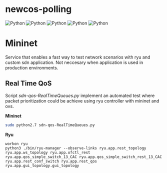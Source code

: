 # newcos-polling
![Python](https://img.shields.io/badge/mininet-v2.1.1-orange)
![Python](https://img.shields.io/badge/ryuframework-4.34-blue)
![Python](https://img.shields.io/badge/python-v2.7-blue)
![Python](https://img.shields.io/badge/python-v3.6-blue)
![Python](https://img.shields.io/badge/platform-linux--64%7Cwin--64-lightgrey)

# Mininet 
Service that enables a fast way to test network scenarios with ryu and custom sdn application. Not neccesary when application is used in production environments.

## Real Time QoS
Script *sdn-qos-RealTimeQueues.py* implement an automated test where packet prioritization could be achieve using ryu controller with mininet and ovs.

**Mininet**
```bash
sudo python2.7 sdn-qos-RealTimeQueues.py 
```

**Ryu**
```
workon ryu
python3 ./bin/ryu-manager --observe-links ryu.app.rest_topology ryu.app.ws_topology ryu.app.ofctl_rest ryu.app.qos_simple_switch_13_CAC ryu.app.qos_simple_switch_rest_13_CAC ryu.app.rest_conf_switch ryu.app.rest_qos ryu.app.gui_topology.gui_topology
```
